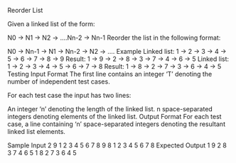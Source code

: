 Reorder List


Given a linked list of the form:

N0 → N1 → N2 → ....Nn-2 → Nn-1
Reorder the list in the following format:

N0 → Nn-1 → N1 → Nn-2 → N2 → ....
Example
Linked list: 1 → 2 → 3 → 4 → 5 → 6 → 7 → 8 → 9
Result: 1 → 9 → 2 → 8 → 3 → 7 → 4 → 6 → 5
Linked list: 1 → 2 → 3 → 4 → 5 → 6 → 7 → 8
Result: 1 → 8 → 2 → 7 → 3 → 6 → 4 → 5
Testing
Input Format
The first line contains an integer ‘T’ denoting the number of independent test cases.

For each test case the input has two lines:

An integer ‘n’ denoting the length of the linked list.
n space-separated integers denoting elements of the linked list.
Output Format
For each test case, a line containing ‘n’ space-separated integers denoting the resultant linked list elements.

Sample Input
2
9
1 2 3 4 5 6 7 8 9
8
1 2 3 4 5 6 7 8
Expected Output
1 9 2 8 3 7 4 6 5
1 8 2 7 3 6 4 5